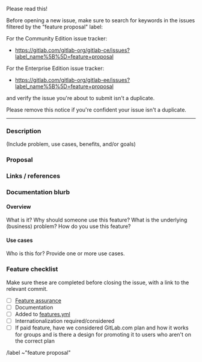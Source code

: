 Please read this!

Before opening a new issue, make sure to search for keywords in the issues
filtered by the "feature proposal" label:

For the Community Edition issue tracker:

- https://gitlab.com/gitlab-org/gitlab-ce/issues?label_name%5B%5D=feature+proposal

For the Enterprise Edition issue tracker:

- https://gitlab.com/gitlab-org/gitlab-ee/issues?label_name%5B%5D=feature+proposal

and verify the issue you're about to submit isn't a duplicate.

Please remove this notice if you're confident your issue isn't a duplicate.

------

### Description

(Include problem, use cases, benefits, and/or goals)

### Proposal

### Links / references

### Documentation blurb

#### Overview

What is it?
Why should someone use this feature?
What is the underlying (business) problem?
How do you use this feature?

#### Use cases

Who is this for? Provide one or more use cases.

### Feature checklist

Make sure these are completed before closing the issue,
with a link to the relevant commit.

- [ ] [Feature assurance](https://about.gitlab.com/handbook/product/#feature-assurance)
- [ ] Documentation
- [ ] Added to [features.yml](https://gitlab.com/gitlab-com/www-gitlab-com/blob/master/data/features.yml)
- [ ] Internationalization required/considered
- [ ] If paid feature, have we considered GitLab.com plan and how it works for groups and is there a design for promoting it to users who aren't on the correct plan

/label ~"feature proposal"
